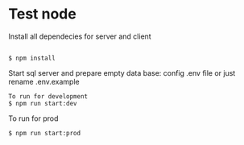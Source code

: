 # Test node

Install all dependecies for server and client
```

$ npm install
```

Start sql server and prepare empty data base: 
config .env file or just rename .env.example

```
To run for development
$ npm run start:dev
```

To run for  prod
```
$ npm run start:prod
```
